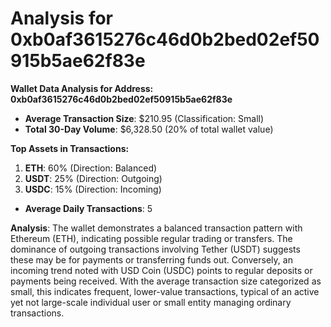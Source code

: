 # Analysis for 0xb0af3615276c46d0b2bed02ef50915b5ae62f83e

**Wallet Data Analysis for Address: 0xb0af3615276c46d0b2bed02ef50915b5ae62f83e**

- **Average Transaction Size**: $210.95 (Classification: Small)
- **Total 30-Day Volume**: $6,328.50 (20% of total wallet value)

**Top Assets in Transactions:**
1. **ETH**: 60% (Direction: Balanced)
2. **USDT**: 25% (Direction: Outgoing)
3. **USDC**: 15% (Direction: Incoming)

- **Average Daily Transactions**: 5

**Analysis**: The wallet demonstrates a balanced transaction pattern with Ethereum (ETH), indicating possible regular trading or transfers. The dominance of outgoing transactions involving Tether (USDT) suggests these may be for payments or transferring funds out. Conversely, an incoming trend noted with USD Coin (USDC) points to regular deposits or payments being received. With the average transaction size categorized as small, this indicates frequent, lower-value transactions, typical of an active yet not large-scale individual user or small entity managing ordinary transactions.